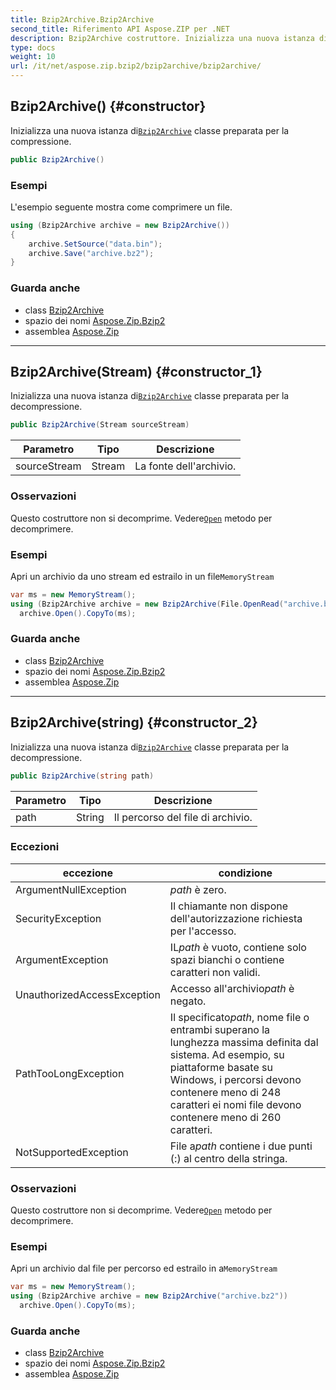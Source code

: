 ```yaml
---
title: Bzip2Archive.Bzip2Archive
second_title: Riferimento API Aspose.ZIP per .NET
description: Bzip2Archive costruttore. Inizializza una nuova istanza diBzip2Archive classe preparata per la compressione.
type: docs
weight: 10
url: /it/net/aspose.zip.bzip2/bzip2archive/bzip2archive/
---
```

## Bzip2Archive() {#constructor}

Inizializza una nuova istanza di[`Bzip2Archive`](../) classe preparata per la compressione.

```csharp
public Bzip2Archive()
```

### Esempi

L'esempio seguente mostra come comprimere un file.

```csharp
using (Bzip2Archive archive = new Bzip2Archive()) 
{
    archive.SetSource("data.bin");
    archive.Save("archive.bz2");
}
```

### Guarda anche

* class [Bzip2Archive](../)
* spazio dei nomi [Aspose.Zip.Bzip2](../../bzip2archive/)
* assemblea [Aspose.Zip](../../../)

---

## Bzip2Archive(Stream) {#constructor_1}

Inizializza una nuova istanza di[`Bzip2Archive`](../) classe preparata per la decompressione.

```csharp
public Bzip2Archive(Stream sourceStream)
```

| Parametro | Tipo | Descrizione |
| --- | --- | --- |
| sourceStream | Stream | La fonte dell'archivio. |

### Osservazioni

Questo costruttore non si decomprime. Vedere[`Open`](../open/) metodo per decomprimere.

### Esempi

Apri un archivio da uno stream ed estrailo in un file`MemoryStream`

```csharp
var ms = new MemoryStream();
using (Bzip2Archive archive = new Bzip2Archive(File.OpenRead("archive.bz2")))
  archive.Open().CopyTo(ms);
```

### Guarda anche

* class [Bzip2Archive](../)
* spazio dei nomi [Aspose.Zip.Bzip2](../../bzip2archive/)
* assemblea [Aspose.Zip](../../../)

---

## Bzip2Archive(string) {#constructor_2}

Inizializza una nuova istanza di[`Bzip2Archive`](../) classe preparata per la decompressione.

```csharp
public Bzip2Archive(string path)
```

| Parametro | Tipo | Descrizione |
| --- | --- | --- |
| path | String | Il percorso del file di archivio. |

### Eccezioni

| eccezione | condizione |
| --- | --- |
| ArgumentNullException | *path* è zero. |
| SecurityException | Il chiamante non dispone dell'autorizzazione richiesta per l'accesso. |
| ArgumentException | IL*path* è vuoto, contiene solo spazi bianchi o contiene caratteri non validi. |
| UnauthorizedAccessException | Accesso all'archivio*path* è negato. |
| PathTooLongException | Il specificato*path*, nome file o entrambi superano la lunghezza massima definita dal sistema. Ad esempio, su piattaforme basate su Windows, i percorsi devono contenere meno di 248 caratteri ei nomi file devono contenere meno di 260 caratteri. |
| NotSupportedException | File a*path* contiene i due punti (:) al centro della stringa. |

### Osservazioni

Questo costruttore non si decomprime. Vedere[`Open`](../open/) metodo per decomprimere.

### Esempi

Apri un archivio dal file per percorso ed estrailo in a`MemoryStream`

```csharp
var ms = new MemoryStream();
using (Bzip2Archive archive = new Bzip2Archive("archive.bz2"))
  archive.Open().CopyTo(ms);
```

### Guarda anche

* class [Bzip2Archive](../)
* spazio dei nomi [Aspose.Zip.Bzip2](../../bzip2archive/)
* assemblea [Aspose.Zip](../../../)


